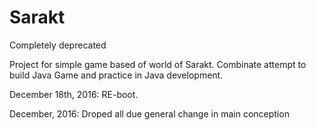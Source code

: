 # Sarakt
Completely deprecated

Project for simple game based of world of Sarakt. Combinate attempt to build Java Game and practice in Java development.

December 18th, 2016: RE-boot.

December, 2016: Droped all due general change in main conception
